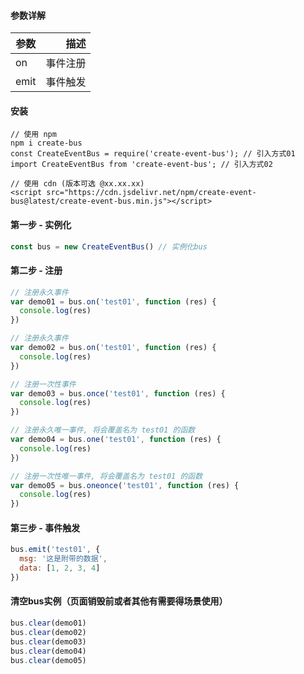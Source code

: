 


#### 参数详解

| 参数        | 描述  | 
| --------   | -----:  |
| on      | 事件注册   |
| emit      | 事件触发  |

#### 安装
```
// 使用 npm
npm i create-bus
const CreateEventBus = require('create-event-bus'); // 引入方式01
import CreateEventBus from 'create-event-bus'; // 引入方式02

// 使用 cdn (版本可选 @xx.xx.xx)
<script src="https://cdn.jsdelivr.net/npm/create-event-bus@latest/create-event-bus.min.js"></script>

```

#### 第一步 - 实例化
```javascript
const bus = new CreateEventBus() // 实例化bus
```

#### 第二步 - 注册
```javascript
// 注册永久事件
var demo01 = bus.on('test01', function (res) {
  console.log(res)
})

// 注册永久事件
var demo02 = bus.on('test01', function (res) {
  console.log(res)
})

// 注册一次性事件
var demo03 = bus.once('test01', function (res) {
  console.log(res)
})

// 注册永久唯一事件, 将会覆盖名为 test01 的函数
var demo04 = bus.one('test01', function (res) {
  console.log(res)
})

// 注册一次性唯一事件, 将会覆盖名为 test01 的函数
var demo05 = bus.oneonce('test01', function (res) {
  console.log(res)
})
```
#### 第三步 - 事件触发
```javascript
bus.emit('test01', {
  msg: '这是附带的数据',
  data: [1, 2, 3, 4]
})
```

#### 清空bus实例（页面销毁前或者其他有需要得场景使用）
```javascript
bus.clear(demo01)
bus.clear(demo02)
bus.clear(demo03)
bus.clear(demo04)
bus.clear(demo05)
```

